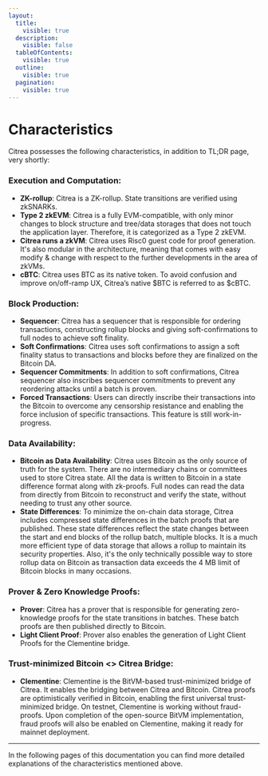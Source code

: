 ```yaml
---
layout:
  title:
    visible: true
  description:
    visible: false
  tableOfContents:
    visible: true
  outline:
    visible: true
  pagination:
    visible: true
---
```


# Characteristics

Citrea possesses the following characteristics, in addition to TL;DR page, very shortly:

### Execution and Computation:

* **ZK-rollup**: Citrea is a ZK-rollup. State transitions are verified using zkSNARKs.
* **Type 2 zkEVM**: Citrea is a fully EVM-compatible, with only minor changes to block structure and tree/data storages that does not touch the application layer. Therefore, it is categorized as a Type 2 zkEVM.
* **Citrea runs a zkVM**: Citrea uses Risc0 guest code for proof generation. It's also modular in the architecture, meaning that comes with easy modify & change with respect to the further developments in the area of zkVMs.
* **cBTC**: Citrea uses BTC as its native token. To avoid confusion and improve on/off-ramp UX, Citrea’s native $BTC is referred to as $cBTC.

### Block Production:

* **Sequencer**: Citrea has a sequencer that is responsible for ordering transactions, constructing rollup blocks and giving soft-confirmations to full nodes to achieve soft finality.
* **Soft Confirmations**: Citrea uses soft confirmations to assign a soft finality status to transactions and blocks before they are finalized on the Bitcoin DA.
* **Sequencer Commitments**: In addition to soft confirmations, Citrea sequencer also inscribes sequencer commitments to prevent any reordering attacks until a batch is proven.
* **Forced Transactions**: Users can directly inscribe their transactions into the Bitcoin to overcome any censorship resistance and enabling the force inclusion of specific transactions. This feature is still work-in-progress.

### Data Availability:

* **Bitcoin as Data Availability**: Citrea uses Bitcoin as the only source of truth for the system. There are no intermediary chains or committees used to store Citrea state. All the data is written to Bitcoin in a state difference format along with zk-proofs. Full nodes can read the data from directly from Bitcoin to reconstruct and verify the state, without needing to trust any other source. 
* **State Differences**: To minimize the on-chain data storage, Citrea includes compressed state differences in the batch proofs that are published. These state differences reflect the state changes between the start and end blocks of the rollup batch, multiple blocks. It is a much more efficient type of data storage that allows a rollup to maintain its security properties. Also, it's the only technically possible way to store rollup data on Bitcoin as transaction data exceeds the 4 MB limit of Bitcoin blocks in many occasions.

### Prover & Zero Knowledge Proofs:

* **Prover**: Citrea has a prover that is responsible for generating zero-knowledge proofs for the state transitions in batches. These batch proofs are then published directly to Bitcoin. 
* **Light Client Proof**: Prover also enables the generation of Light Client Proofs for the Clementine bridge.

### Trust-minimized Bitcoin <> Citrea Bridge:

* **Clementine**: Clementine is the BitVM-based trust-minimized bridge of Citrea. It enables the bridging between Citrea and Bitcoin. Citrea proofs are optimistically verified in Bitcoin, enabling the first universal trust-minimized bridge. On testnet, Clementine is working without fraud-proofs. Upon completion of the open-source BitVM implementation, fraud proofs will also be enabled on Clementine, making it ready for mainnet deployment.

-----

In the following pages of this documentation you can find more detailed explanations of the characteristics mentioned above.